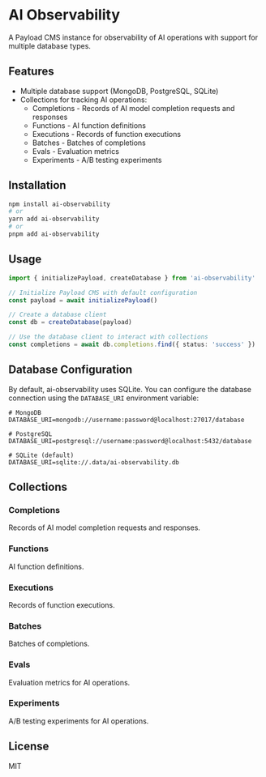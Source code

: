 # AI Observability

A Payload CMS instance for observability of AI operations with support for multiple database types.

## Features

- Multiple database support (MongoDB, PostgreSQL, SQLite)
- Collections for tracking AI operations:
  - Completions - Records of AI model completion requests and responses
  - Functions - AI function definitions
  - Executions - Records of function executions
  - Batches - Batches of completions
  - Evals - Evaluation metrics
  - Experiments - A/B testing experiments

## Installation

```bash
npm install ai-observability
# or
yarn add ai-observability
# or
pnpm add ai-observability
```

## Usage

```typescript
import { initializePayload, createDatabase } from 'ai-observability'

// Initialize Payload CMS with default configuration
const payload = await initializePayload()

// Create a database client
const db = createDatabase(payload)

// Use the database client to interact with collections
const completions = await db.completions.find({ status: 'success' })
```

## Database Configuration

By default, ai-observability uses SQLite. You can configure the database connection using the `DATABASE_URI` environment variable:

```
# MongoDB
DATABASE_URI=mongodb://username:password@localhost:27017/database

# PostgreSQL
DATABASE_URI=postgresql://username:password@localhost:5432/database

# SQLite (default)
DATABASE_URI=sqlite://.data/ai-observability.db
```

## Collections

### Completions

Records of AI model completion requests and responses.

### Functions

AI function definitions.

### Executions

Records of function executions.

### Batches

Batches of completions.

### Evals

Evaluation metrics for AI operations.

### Experiments

A/B testing experiments for AI operations.

## License

MIT
